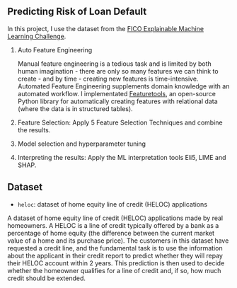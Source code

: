 ## Predicting Risk of Loan Default

In this project, I use the dataset from the [FICO Explainable Machine Learning Challenge](https://community.fico.com/s/explainable-machine-learning-challenge/).

1. Auto Feature Engineering

    Manual feature engineering is a tedious task and is limited by both human imagination - there are only so many features we can think to create - and by time - creating new features is time-intensive. Automated Feature Engineering supplements domain knowledge with an automated workflow. I implementated [Featuretools](https://www.featuretools.com/), an open-source Python library for automatically creating features with relational data (where the data is in structured tables). 
    
    
2. Feature Selection: Apply 5 Feature Selection Techniques and combine the results.
    

3. Model selection and hyperparameter tuning


4. Interpreting the results: Apply the ML interpretation tools Eli5, LIME and SHAP.


## Dataset

* `heloc`: dataset of home equity line of credit (HELOC) applications

A dataset of home equity line of credit (HELOC) applications made by real homeowners. A HELOC is a line of credit typically offered by a bank as a percentage of home equity (the difference between the current market value of a home and its purchase price). The customers in this dataset have requested a credit line, and the fundamental task is to use the information about the applicant in their credit report to predict whether they will repay their HELOC account within 2 years. This prediction is then used to decide whether the homeowner qualifies for a line of credit and, if so, how much credit should be extended.
